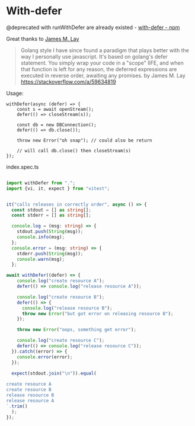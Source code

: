 # With-defer

@deprecated with runWithDefer are already existed - [with-defer - npm]( https://www.npmjs.com/package/with-defer )


Great thanks to  [James M. Lay](https://stackoverflow.com/a/59634819)

> Golang style
I have since found a paradigm that plays better with the way I personally use javascript. It's based on golang's defer statement. You simply wrap your code in a "scope" IIFE, and when that function is left for any reason, the deferred expressions are executed in reverse order, awaiting any promises.
by James M. Lay
https://stackoverflow.com/a/59634819

Usage:
```
withDefer(async (defer) => {
    const s = await openStream();
    defer(() => closeStream(s));

    const db = new DBConnection();
    defer(() => db.close());

    throw new Error("oh snap"); // could also be return

    // will call db.close() then closeStream(s)
});
```

index.spec.ts
```typescript

import withDefer from ".";
import {vi, it, expect } from "vitest";


it("calls releases in correctly order", async () => {
  const stdout = [] as string[];
  const stderr = [] as string[];

  console.log = (msg: string) => {
    stdout.push(String(msg));
    console.info(msg);
  };
  console.error = (msg: string) => {
    stderr.push(String(msg));
    console.warn(msg);
  };

await withDefer((defer) => {
    console.log("create resource A");
    defer(() => console.log("release resource A"));

    console.log("create resource B");
    defer(() => {
      console.log("release resource B");
      throw new Error("but got error on releasing resource B");
    });

    throw new Error("oops, something get error");

    console.log("create resource C");
    defer(() => console.log("release resource C"));
  }).catch((error) => {
    console.error(error);
  });

  expect(stdout.join("\n")).equal(
    `
create resource A
create resource B
release resource B
release resource A
`.trim()
  );
});

```
